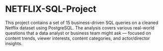 # NETFLIX-SQL-Project
This project contains a set of 15 business-driven SQL queries on a cleaned Netflix dataset using PostgreSQL. The analysis covers various real-world questions that a data analyst or business team might ask — focused on content trends, viewer interests, content categories, and actor/director insights.
